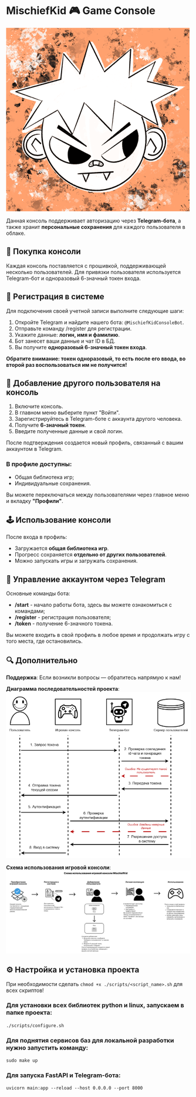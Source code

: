 # MischiefKid 🎮 Game Console

![image](https://github.com/sxannyy/MischiefKid_game_console/blob/main/logo.png)

Данная консоль поддерживает авторизацию через **Telegram-бота**, а также хранит **персональные сохранения** для каждого пользователя в облаке.

## 🛒 Покупка консоли

Каждая консоль поставляется с прошивкой, поддерживающей несколько пользователей. Для привязки пользователя используется Telegram-бот и одноразовый 6-значный токен входа.

## 📝 Регистрация в системе

Для подключения своей учетной записи выполните следующие шаги:

1. Откройте Telegram и найдите нашего бота: `@MischiefKidConsoleBot`.
2. Отправьте команду /register для регистрации.
3. Укажите данные: **логин, имя и фамилию**.
4. Бот занесет ваши данные и чат ID в БД.
5. Вы получите **одноразовый 6-значный токен входа**.

**Обратите внимание: токен одноразовый, то есть после его ввода, во второй раз воспользоваться им не получится!**

## 👤 Добавление другого пользователя на консоль

1. Включите консоль.
2. В главном меню выберите пункт "Войти".
3. Зарегистрируйтесь в Telegram-боте с аккаунта другого человека.
4. Получите **6-значный токен**.
5. Введите полученные данные и свой логин. 

После подтверждения создается новый профиль, связанный с вашим аккаунтом в Telegram.

### В профиле доступны:
- Общая библиотека игр;
- Индивидуальные сохранения.

Вы можете переключаться между пользователями через главное меню и вкладку **"Профили"**.

## 🕹 Использование консоли

После входа в профиль:
- Загружается **общая библиотека игр**.
- Прогресс сохраняется **отдельно от других пользователей**.
- Можно запускать игры и загружать сохранения.

## 🤖 Управление аккаунтом через Telegram

Основные команды бота:
- **/start** - начало работы бота, здесь вы можете ознакомиться с командами;
- **/register** - регистрация пользователя;
- **/token** - получение 6-значного токена.

Вы можете входить в свой профиль в любое время и продолжать игру с того места, где остановились.

## 🔍 Дополнительно

**Поддержка**:
Если возникли вопросы — обратитесь напрямую к нам!

**Диаграмма последовательностей проекта**:
![image](https://github.com/sxannyy/MischiefKid_game_console/blob/main/diagram.png)

**Схема использования игровой консоли**:
![image](https://github.com/sxannyy/MischiefKid_game_console/blob/main/scheme.png)

## ⚙️ Настройка и установка проекта
При необходимости сделать ```chmod +x ./scripts/<script_name>.sh``` для всех скриптов!

### Для установки всех библиотек python и linux, запускаем в папке проекта:
```
./scripts/configure.sh
```

### Для поднятия сервисов баз для локальной разработки нужно запустить команду:
```
sudo make up
```

### Для запуска FastAPI и Telegram-бота:
```
uvicorn main:app --reload --host 0.0.0.0 --port 8000
```
